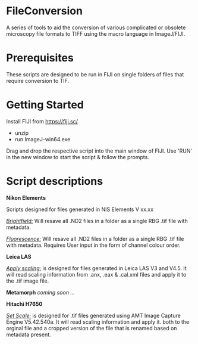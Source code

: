 # FileConversion
A series of tools to aid the conversion of various complicated or obsolete microscopy file formats to TIFF using the macro language in ImageJ/FIJI.

# Prerequisites
These scripts are designed to be run in FIJI on single folders of files that require conversion to TIF.

# Getting Started
Install FIJI from https://fiji.sc/
 - unzip
 - run ImageJ-win64.exe

Drag and drop the respective script into the main window of FIJI. Use 'RUN' in the new window to start the script & follow the prompts.

# Script descriptions
__Nikon Elements__ 

Scripts designed for files generated in NIS Elements V xx.xx

[_Brightfield:_](NIS%20Elements_Resave%20brightfield.groovy) Will resave all .ND2 files in a folder as a single RBG .tif file with metadata.

[_Fluorescence:_](NIS%20Elements_Resave%20fluorescence.ijm) Will resave all .ND2 files in a folder as a single RBG .tif file with metadata. Requires User input in the form of channel colour order.

__Leica LAS__

[_Apply scaling:_](Leica%20LAS_Apply%20scaling.ijm) is designed for files generated in Leica LAS V3 and V4.5. It will read scaling information from .anx, .eax & .cal.xml files and apply it to the .tif image file.

__Metamorph__
_coming soon ..._

__Hitachi H7650__

[_Set Scale:_](Hitachi%20H7650_Set%20scale.ijm)  is designed for .tif files generated using AMT Image Capture Engine V5.42.540a. It will read scaling information and apply it. both to the orginal file and a cropped version of the file that is renamed based on metadata present.
